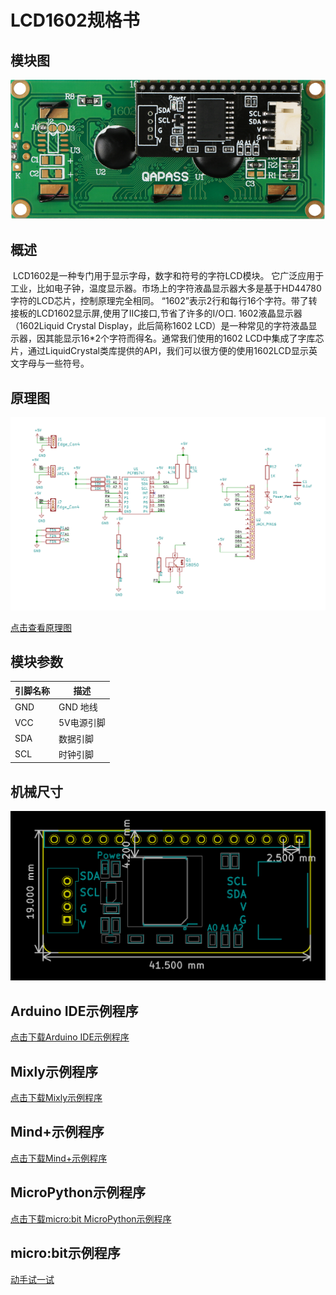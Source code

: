 # LCD1602规格书

## 模块图

![LCD1602](picture/LCD1602.png)

## 概述

​  LCD1602是一种专门用于显示字母，数字和符号的字符LCD模块。 它广泛应用于工业，比如电子钟，温度显示器。市场上的字符液晶显示器大多是基于HD44780字符的LCD芯片，控制原理完全相同。 “1602”表示2行和每行16个字符。带了转接板的LCD1602显示屏,使用了IIC接口,节省了许多的I/O口. 1602液晶显示器（1602Liquid Crystal Display，此后简称1602 LCD）是一种常见的字符液晶显示器，因其能显示16*2个字符而得名。通常我们使用的1602 LCD中集成了字库芯片，通过LiquidCrystal类库提供的API，我们可以很方便的使用1602LCD显示英文字母与一些符号。  

## 原理图

![9](picture/9.png)

[点击查看原理图](zh-cn/ph2.0_sensors/displayers/lcd1602/1602.pdf ':ignore')

## 模块参数

| 引脚名称 | 描述     |
|------|--------|
| GND  | GND 地线 |
| VCC  | 5V电源引脚 |
| SDA  | 数据引脚   |
| SCL  | 时钟引脚   |

## 机械尺寸

![0](picture/0.png)

## Arduino IDE示例程序

[点击下载Arduino IDE示例程序](zh-cn/ph2.0_sensors/displayers/lcd1602/Serial_LCD1602_Display.zip ':ignore')

## Mixly示例程序

[点击下载Mixly示例程序](zh-cn/ph2.0_sensors/displayers/lcd1602/LCD1602_Mixly.zip ':ignore')

## Mind+示例程序

[点击下载Mind+示例程序](zh-cn/ph2.0_sensors/displayers/lcd1602/LCD1602_mind_plus.zip ':ignore')

## MicroPython示例程序

[点击下载micro:bit MicroPython示例程序](zh-cn/ph2.0_sensors/displayers/lcd1602/lcd1602_microbit_micropython.zip ':ignore')

## micro:bit示例程序

<a href="https://makecode.microbit.org/_f4Mccy84xdcC" target="_blank">动手试一试</a>
